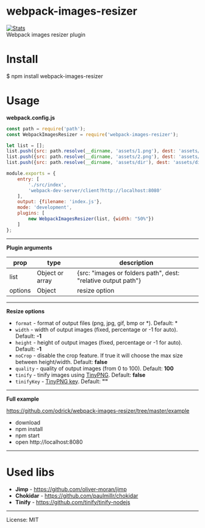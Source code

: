 # webpack-images-resizer

[![Stats](https://nodei.co/npm/webpack-images-resizer.png?downloads=true&stars=true)](https://www.npmjs.com/package/webpack-free-tex-packer) \
Webpack images resizer plugin 

# Install
   
$ npm install webpack-images-resizer
   
# Usage

**webpack.config.js**

```js
const path = require('path');
const WebpackImagesResizer = require('webpack-images-resizer');

let list = [];
list.push({src: path.resolve(__dirname, 'assets/1.png'), dest: 'assets/1.png'});
list.push({src: path.resolve(__dirname, 'assets/2.png'), dest: 'assets/2.png'});
list.push({src: path.resolve(__dirname, 'assets/dir'), dest: 'assets/dir'});

module.exports = {
    entry: [
        './src/index',
        'webpack-dev-server/client?http://localhost:8080'
    ],
    output: {filename: 'index.js'},
    mode: 'development',
    plugins: [
        new WebpackImagesResizer(list, {width: "50%"})
    ]
};
```
---

**Plugin arguments**

| prop             | type            | description                                                                                      |
| ---              | ---             | ---                                                                                              |
| list             | Object or array | {src: "images or folders path", dest: "relative output path"}                                    |
| options          | Object          | resize option                                                                                    |

---

**Resize options**

* `format` - format of output files (png, jpg, gif, bmp or *). Default: *
* `width` - width of output images (fixed, percentage or -1 for auto). Default: **-1**
* `height` - height of output images (fixed, percentage or -1 for auto). Default: **-1**
* `noCrop` - disable the crop feature. If true it will choose the max size between height/width. Default: **false**
* `quality` - quality of output images (from 0 to 100). Default: **100**
* `tinify` - tinify images using [TinyPNG](https://tinypng.com/). Default: **false**
* `tinifyKey` - [TinyPNG key](https://tinypng.com/developers). Default: **""**

---

**Full example**

https://github.com/odrick/webpack-images-resizer/tree/master/example

 * download
 * npm install
 * npm start
 * open http://localhost:8080

---

# Used libs

* **Jimp** - https://github.com/oliver-moran/jimp
* **Chokidar** - https://github.com/paulmillr/chokidar
* **Tinify** - https://github.com/tinify/tinify-nodejs

---
License: MIT
